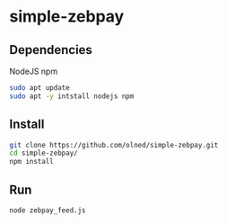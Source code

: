 # simple-zebpay

## Dependencies

NodeJS npm

```bash
sudo apt update
sudo apt -y intstall nodejs npm
```
## Install 

```bash
git clone https://github.com/olned/simple-zebpay.git
cd simple-zebpay/
npm install
```

## Run

```bash
node zebpay_feed.js
```

